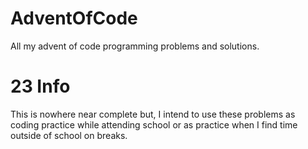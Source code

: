 # AdventOfCode
All my advent of code programming problems and solutions.

# 23 Info
This is nowhere near complete but, I intend to use these problems as coding practice while attending school or as practice when I find time outside of school on breaks.
